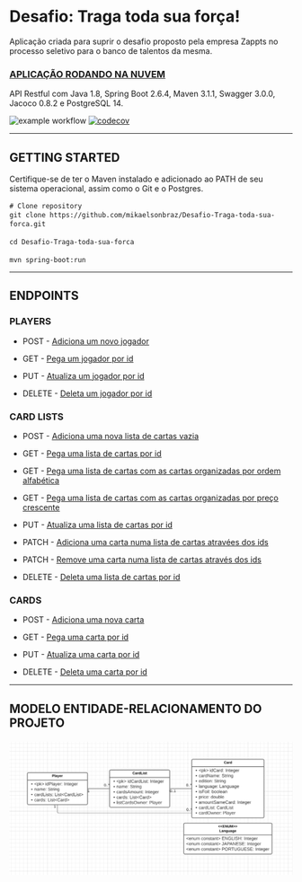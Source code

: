 <h1>Desafio: Traga toda sua força!</h1>
Aplicação criada para suprir o desafio proposto pela empresa Zappts no processo seletivo para o banco de talentos da mesma. 
<h3><a href="https://desafio-zappts.herokuapp.com/swagger-ui/index.html#/"><u>APLICAÇÃO RODANDO NA NUVEM</u></a> </h3>

API Restful com Java 1.8, Spring Boot 2.6.4, Maven 3.1.1, Swagger 3.0.0, Jacoco 0.8.2 e PostgreSQL 14.

![example workflow](https://github.com/mikaelsonbraz/Desafio-Traga-toda-sua-forca/actions/workflows/maven.yml/badge.svg)
[![codecov](https://codecov.io/gh/mikaelsonbraz/Desafio-Traga-toda-sua-forca/branch/master/graph/badge.svg?token=SX972Z9NPK)](https://codecov.io/gh/mikaelsonbraz/Desafio-Traga-toda-sua-forca)

_____

<h2>GETTING STARTED</h2>

Certifique-se de ter o Maven instalado e adicionado ao PATH de seu sistema operacional, assim como o Git e o Postgres.

```
# Clone repository
git clone https://github.com/mikaelsonbraz/Desafio-Traga-toda-sua-forca.git

cd Desafio-Traga-toda-sua-forca

mvn spring-boot:run
```

_____

<h2>ENDPOINTS</h2>

<h3>PLAYERS</h2>

- POST - <a href="https://desafio-zappts.herokuapp.com/swagger-ui/index.html#/player-controller/createUsingPOST_2" target="_blank"><u>Adiciona um novo jogador</u></a>

- GET - <a href="https://desafio-zappts.herokuapp.com/swagger-ui/index.html#/player-controller/readUsingGET_2" target="_blank"><u>Pega um jogador por id</u></a>

- PUT - <a href="https://desafio-zappts.herokuapp.com/swagger-ui/index.html#/player-controller/updateUsingPUT_2" target="_blank"><u>Atualiza um jogador por id</u></a>

- DELETE - <a href="https://desafio-zappts.herokuapp.com/swagger-ui/index.html#/player-controller/deleteUsingDELETE_2" target="_blank"><u>Deleta um jogador por id</u></a>

<h3>CARD LISTS</h3>

- POST - <a href="https://desafio-zappts.herokuapp.com/swagger-ui/index.html#/card-list-controller/createUsingPOST_1" target="_blank"><u>Adiciona uma nova lista de cartas vazia</u></a>

- GET - <a href="https://desafio-zappts.herokuapp.com/swagger-ui/index.html#/card-list-controller/readUsingGET_1" target="_blank"><u>Pega uma lista de cartas por id</u></a>

- GET - <a href="https://desafio-zappts.herokuapp.com/swagger-ui/index.html#/card-list-controller/readAllCardsByNameUsingGET" target="_blank"><u>Pega uma lista de cartas com as cartas organizadas por ordem alfabética</u></a>

- GET - <a href="https://desafio-zappts.herokuapp.com/swagger-ui/index.html#/card-list-controller/readAllCardsByPriceUsingGET" target="_blank"><u>Pega uma lista de cartas com as cartas organizadas por preço crescente</u></a>

- PUT - <a href="https://desafio-zappts.herokuapp.com/swagger-ui/index.html#/card-list-controller/updateUsingPUT_1" target="_blank"><u>Atualiza uma lista de cartas por id</u></a>

- PATCH - <a href="https://desafio-zappts.herokuapp.com/swagger-ui/index.html#/card-list-controller/updateCardsUsingPATCH" target="_blank"><u>Adiciona uma carta numa lista de cartas atravées dos ids</u></a>

- PATCH - <a href="https://desafio-zappts.herokuapp.com/swagger-ui/index.html#/card-list-controller/removeCardUsingPATCH" target="_blank"><u>Remove uma carta numa lista de cartas através dos ids</u></a>

- DELETE - <a href="https://desafio-zappts.herokuapp.com/swagger-ui/index.html#/card-list-controller/deleteUsingDELETE_1" target="_blank"><u>Deleta uma lista de cartas por id</u></a>

<h3>CARDS</h3>

- POST - <a href="https://desafio-zappts.herokuapp.com/swagger-ui/index.html#/card-controller/createUsingPOST" target="_blank"><u>Adiciona uma nova carta</u></a>

- GET - <a href="https://desafio-zappts.herokuapp.com/swagger-ui/index.html#/card-controller/readUsingGET" target="_blank"><u>Pega uma carta por id</u></a>

- PUT - <a href="https://desafio-zappts.herokuapp.com/swagger-ui/index.html#/card-controller/updateUsingPUT" target="_blank"><u>Atualiza uma carta por id</u></a>

- DELETE - <a href="https://desafio-zappts.herokuapp.com/swagger-ui/index.html#/card-controller/deleteUsingDELETE" target="_blank"><u>Deleta uma carta por id</u></a>

_____

<h2>MODELO ENTIDADE-RELACIONAMENTO DO PROJETO

![mer](src/main/resources/static/mer.png)
